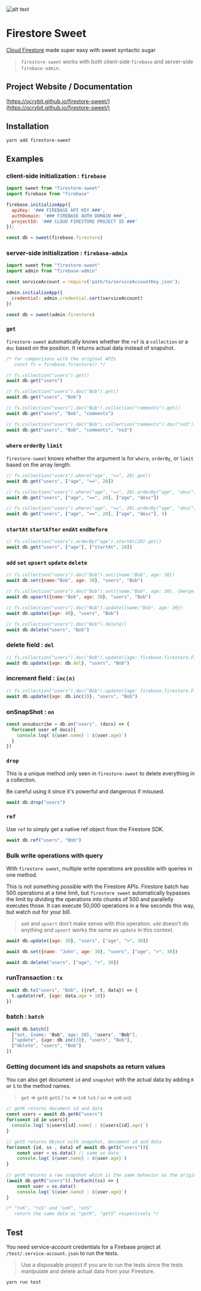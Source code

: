![alt text](https://ocrybit.github.io/firestore-sweet/img/twitter_cover.png "Firestore Sweet")

# Firestore Sweet

[Cloud Firestore](https://firebase.google.com/docs/firestore) made super easy with sweet syntactic sugar

> `firestore-sweet` works with both client-side `firebase` and server-side `firebase-admin`.

## Project Website / Documentation
[https://ocrybit.github.io/firestore-sweet/](https://ocrybit.github.io/firestore-sweet/)

## Installation

```bash
yarn add firestore-sweet
```

## Examples

### client-side initialization : `firebase`

```javascript
import sweet from "firestore-sweet"
import firebase from "firebase"

firebase.initializeApp({
  apiKey: '### FIREBASE API KEY ###',
  authDomain: '### FIREBASE AUTH DOMAIN ###',
  projectId: '### CLOUD FIRESTORE PROJECT ID ###'
});

const db = sweet(firebase.firestore)
```

### server-side initialization : `firebase-admin`

```javascript
import sweet from "firestore-sweet"
import admin from "firebase-admin"

const serviceAccount = require('path/to/serviceAccountKey.json');

admin.initializeApp({
  credential: admin.credential.cert(serviceAccount)
})

const db = sweet(admin.firestore)
```

### `get`
`firestore-sweet` automatically knows whether the `ref` is a `collection` or a `doc` based on the position.
It returns actual data instead of snapshot.
```javascript
/* for comparisons with the original APIs
   const fs = firebase.firestore() */

// fs.collection("users").get()
await db.get("users")

// fs.collection("users").doc("Bob").get()
await db.get("users", "Bob")

// fs.collection("users").doc("Bob").collection("comments").get()
await db.get("users", "Bob", "comments")

// fs.collection("users").doc("Bob").collection("comments").doc("no3").get()
await db.get("users", "Bob", "comments", "no3")
```

### `where` `orderBy` `limit`
`firestore-sweet` knows whether the argument is for `where`, `orderBy`, or `limit` based on the array length.

```javascript
// fs.collection("users").where("age", "==", 20).get()
await db.get("users", ["age", "==", 20])

// fs.collection("users").where("age", "==", 20).orderBy("age", "desc").get()
await db.get("users", ["age", "==", 20], ["age", "desc"])

// fs.collection("users").where("age", "==", 20).orderBy("age", "desc").limit(5).get()
await db.get("users", ["age", "==", 20], ["age", "desc"], 5)
```  

### `startAt` `startAfter` `endAt` `endBefore`

```javascript
// fs.collection("users").orderBy("age").startAt(20).get()
await db.get("users", ["age"], ["startAt", 20])
```

### `add` `set` `upsert` `update` `delete`


```javascript
// fs.collection("users").doc("Bob").set({name:"Bob", age: 30})
await db.set({name:"Bob", age: 30}, "users", "Bob")

// fs.collection("users").doc("Bob").set({name:"Bob", age: 30}, {merge: true})
await db.upsert({name:"Bob", age: 30}, "users", "Bob")

// fs.collection("users").doc("Bob").update({name:"Bob", age: 30})
await db.update({age: 40}, "users", "Bob")

// fs.collection("users").doc("Bob").delete()
await db.delete("users", "Bob")
```

### delete field : `del`
```javascript
// fs.collection("users").doc("Bob").update({age: firebase.firestore.FieldValue.delete()})
await db.update({age: db.del}, "users", "Bob")
```

### increment field : `inc(n)`
```javascript
// fs.collection("users").doc("Bob").update({age: firebase.firestore.FieldValue.increment(3)})
await db.update({age: db.inc(3)}, "users", "Bob")
```

### onSnapShot : `on`

```javascript
const unsubscribe = db.on("users", (docs) => {
  for(const user of docs){
    console.log(`${user.name} : ${user.age}`)
  }
})
```

### `drop`

This is a unique method only seen in `firestore-sweet` to delete everything in a collection.

Be careful using it since it's powerful and dangerous if misused.

```javascript
await db.drop("users")
```

### `ref`

Use `ref` to simply get a native ref object from the Firestore SDK.

```javascript
await db.ref("users", "Bob")
```

### Bulk write operations with query

With `firestore sweet`, multiple write operations are possible with queries in one method.

This is not something possible with the Firestore APIs. Firestore batch has 500 operations at a time limit, but `firestore sweet` automatically bypasses the limit by dividing the operations into chunks of 500 and parallelly executes those. It can execute 50,000 operations in a few seconds this way, but watch out for your bill.

> `add` and `upsert` don't make sense with this operation. `add` doesn't do anything and `upsert` works the same as `update` in this context.

```javascript
await db.update({age: 30}, "users", ["age", ">", 30])
```

```javascript
await db.set({name: "John", age: 30}, "users", ["age", ">", 30])
```

```javascript
await db.delete("users", ["age", ">", 30])
```

### runTransaction : `tx`

```javascript
await db.tx("users", "Bob", ({ref, t, data}) => {
  t.update(ref, {age: data.age + 10})
})
```

### batch : `batch`

```javascript
await db.batch([
  ["set, {name: "Bob", age: 30}, "users", "Bob"],
  ["update", {age: db.inc(3)}, "users", "Bob"],
  ["delete", "users", "Bob"]
])
```

### Getting document ids and snapshots as return values

You can also get document `id` and `snapshot` with the actual data by adding `K` or `S` to the method names.

> `get` => `getK` `getS` / `tx`  => `txK` `txS` / `on`  => `onK` `onS`

```javascript
// getK returns document id and data
const users = await db.getK("users")
for(const id in users){
  console.log(`${users[id].name} : ${users[id].age}`)
}

// getS returns Object with snapshot, document id and data
for(const {id, ss , data} of await db.getS("users")){
    const user = ss.data() // same as data
	console.log(`${user.name} : ${user.age}`)
}
  
// getR returns a raw snapshot which is the same behavior as the original firestore API but as an array
(await db.getR("users")).forEach((ss) => {
    const user = ss.data()
	console.log(`${user.name} : ${user.age}`)
}

/* "txK", "txS" and "onK", "onS"
   return the same data as "getK", "getS" respectively */
```

## Test
You need service-account credentials for a Firebase project at `/test/.service-account.json` to run the tests.

> Use a disposable project if you are to run the tests since the tests manipulate and delete actual data from your Firestore.

```bash
yarn run test
```
